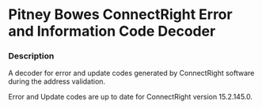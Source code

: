 # Pitney Bowes ConnectRight Error and Information Code Decoder

### Description
A decoder for error and update codes generated by ConnectRight software during the address validation.

Error and Update codes are up to date for ConnectRight version 15.2.145.0.
